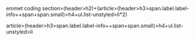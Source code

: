 emmet coding
section>(header>h2)+(article>(header>h3>span.label.label-info++span+span.small)>h4+ul.list-unstyled>li*2)


article>(header>h3>span.label.label-info++span+span.small)>h4+ul.list-unstyled>li